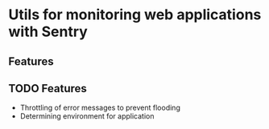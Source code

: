 # Utils for monitoring web applications with Sentry

## Features


## TODO Features

- Throttling of error messages to prevent flooding
- Determining environment for application


